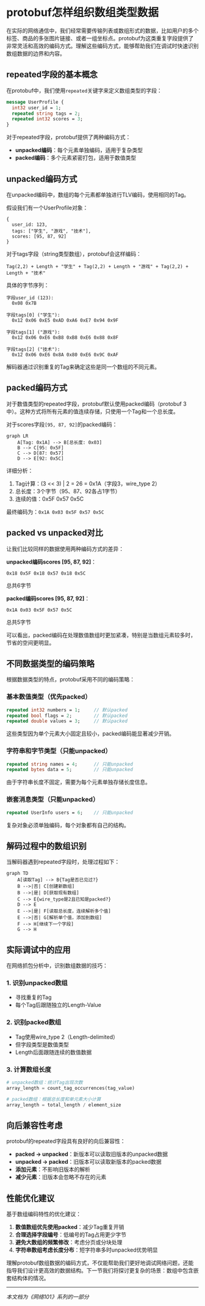 # protobuf怎样组织数组类型数据

在实际的网络通信中，我们经常需要传输列表或数组形式的数据，比如用户的多个标签、商品的多张图片链接、或者一组坐标点。protobuf为这类重复字段提供了非常灵活和高效的编码方式。理解这些编码方式，能够帮助我们在调试时快速识别数组数据的边界和内容。

## repeated字段的基本概念

在protobuf中，我们使用`repeated`关键字来定义数组类型的字段：

```protobuf
message UserProfile {
  int32 user_id = 1;
  repeated string tags = 2;
  repeated int32 scores = 3;
}
```

对于repeated字段，protobuf提供了两种编码方式：
- **unpacked编码**：每个元素单独编码，适用于复杂类型
- **packed编码**：多个元素紧密打包，适用于数值类型

## unpacked编码方式

在unpacked编码中，数组的每个元素都单独进行TLV编码，使用相同的Tag。

假设我们有一个UserProfile对象：
```
{
  user_id: 123,
  tags: ["学生", "游戏", "技术"],
  scores: [95, 87, 92]
}
```

对于tags字段（string类型数组），protobuf会这样编码：

```
Tag(2,2) + Length + "学生" + Tag(2,2) + Length + "游戏" + Tag(2,2) + Length + "技术"
```

具体的字节序列：
```
字段user_id (123):
  0x08 0x7B

字段tags[0] ("学生"):
  0x12 0x06 0xE5 0xAD 0xA6 0xE7 0x94 0x9F

字段tags[1] ("游戏"):
  0x12 0x06 0xE6 0xB8 0xB8 0xE6 0x88 0x8F

字段tags[2] ("技术"):
  0x12 0x06 0xE6 0x8A 0x80 0xE6 0x9C 0xAF
```

解码器通过识别重复的Tag来确定这些是同一个数组的不同元素。

## packed编码方式

对于数值类型的repeated字段，protobuf默认使用packed编码（protobuf 3中）。这种方式将所有元素的值连续存储，只使用一个Tag和一个总长度。

对于scores字段`[95, 87, 92]`的packed编码：

```mermaid
graph LR
    A[Tag: 0x1A] --> B[总长度: 0x03]
    B --> C[95: 0x5F]
    C --> D[87: 0x57]
    D --> E[92: 0x5C]
```

详细分析：
1. Tag计算：(3 << 3) | 2 = 26 = 0x1A（字段3，wire_type 2）
2. 总长度：3个字节（95、87、92各占1字节）
3. 连续的值：0x5F 0x57 0x5C

最终编码为：`0x1A 0x03 0x5F 0x57 0x5C`

## packed vs unpacked对比

让我们比较同样的数据使用两种编码方式的差异：

**unpacked编码scores [95, 87, 92]**：
```
0x18 0x5F 0x18 0x57 0x18 0x5C
```
总共6字节

**packed编码scores [95, 87, 92]**：
```
0x1A 0x03 0x5F 0x57 0x5C
```
总共5字节

可以看出，packed编码在处理数值数组时更加紧凑，特别是当数组元素较多时，节省的空间更明显。

## 不同数据类型的编码策略

根据数据类型的特点，protobuf采用不同的编码策略：

### 基本数值类型（优先packed）

```protobuf
repeated int32 numbers = 1;     // 默认packed
repeated bool flags = 2;        // 默认packed
repeated double values = 3;     // 默认packed
```

这些类型因为单个元素大小固定且较小，packed编码能显著减少开销。

### 字符串和字节类型（只能unpacked）

```protobuf
repeated string names = 4;      // 只能unpacked
repeated bytes data = 5;        // 只能unpacked
```

由于字符串长度不固定，需要为每个元素单独存储长度信息。

### 嵌套消息类型（只能unpacked）

```protobuf
repeated UserInfo users = 6;    // 只能unpacked
```

复杂对象必须单独编码，每个对象都有自己的结构。

## 解码过程中的数组识别

当解码器遇到repeated字段时，处理过程如下：

```mermaid
graph TD
    A[读取Tag] --> B{Tag是否已见过?}
    B -->|否| C[创建新数组]
    B -->|是| D[获取现有数组]
    C --> E{wire_type是2且已知是packed?}
    D --> E
    E -->|是| F[读取总长度，连续解析多个值]
    E -->|否| G[解析单个值，添加到数组]
    F --> H[继续下一个字段]
    G --> H
```

## 实际调试中的应用

在网络抓包分析中，识别数组数据的技巧：

### 1. 识别unpacked数组
- 寻找重复的Tag
- 每个Tag后跟随独立的Length-Value

### 2. 识别packed数组
- Tag使用wire_type 2（Length-delimited）
- 但字段类型是数值类型
- Length后面跟随连续的数值数据

### 3. 计算数组长度
```python
# unpacked数组：统计Tag出现次数
array_length = count_tag_occurrences(tag_value)

# packed数组：根据总长度和单元素大小计算
array_length = total_length / element_size
```

## 向后兼容性考虑

protobuf的repeated字段具有良好的向后兼容性：

- **packed → unpacked**：新版本可以读取旧版本的unpacked数据
- **unpacked → packed**：旧版本可以读取新版本的packed数据
- **添加元素**：不影响旧版本的解析
- **减少元素**：旧版本会忽略不存在的元素

## 性能优化建议

基于数组编码特性的优化建议：

1. **数值数组优先使用packed**：减少Tag重复开销
2. **合理选择字段编号**：低编号的Tag占用更少字节
3. **避免大数组的频繁修改**：考虑分页或分块处理
4. **字符串数组考虑长度分布**：短字符串多时unpacked优势明显

理解protobuf数组数据的编码方式，不仅能帮助我们更好地调试网络问题，还能指导我们设计更高效的数据结构。下一节我们将探讨更复杂的场景：数组中包含嵌套结构体的情况。

---

*本文档为《网络101》系列的一部分*
